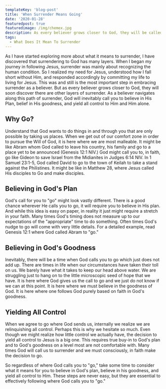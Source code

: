 ```yaml
---
templateKey: 'blog-post'
title: 'When Surrender Means Going'
date: '2020-01-28'
featuredpost: true
featuredimage: /img/chemex.jpg
description: As every believer grows closer to God, they will be called to deeper levels of surrender. Here we talk about when surrender means going.
tags:
  - What Does It Mean To Surrender
---
```


As I have started exploring more about what it means to surrender, I have discovered that surrendering to God has many layers. When I began my journey in following Jesus, surrender was mainly about recognizing the human condition. So I realized my need for Jesus, understood how I fall short without Him, and responded accordingly by committing my life to living for Jesus. This was and still is the most important step in embracing surrender as a believer. But as every believer grows closer to God, they will soon discover there are other layers of surrender. As a believer navigates along this path of surrender, God will inevitably call you to believe in His Plan, belief in His goodness, and yield all control to Him and Him alone.

## Why Go?

Understand that God wants to do things in and through you that are only possible by taking us places. When we get out of our comfort zone in order to pursue the Will of God, it is here where we are most malleable. It might be like Abram whom God called to leave his country, his family and go to a place yet to be announced (Genesis 12:1 NIV.) God might call you to, in faith, go like Gideon to save Israel from the Midianites in Judges 6:14 NIV. In 1 Samuel 23:1-5, God called David to go to the town of Keilah to take a stand against the Philistines. It might be like in Matthew 28, where Jesus called His disciples to Go and make disciples.

## Believing in God's Plan

God's call for you to "go" might look vastly different. There is a good chance wherever He calls you to go, it will require you to believe in His plan. And while this idea is easy on paper, in reality it just might require a stretch in your faith. Many times God's timing does not measure up to our expectations of the "appropriate" time to do something. Often times God's nudge to go will come with very little details. For a detailed example, read Genesis 12:1 where God called Abram to "go."

## Believing in God's Goodness

Inevitably, there will be a time when God calls you to go which just does not add up. There are times in life when our circumstances have taken their toll on us. We barely have what it takes to keep our head above water. We are struggling just to hang on to the little microscopic seed of hope that we have. It is here where God gives us the call to go and we just do not know if we can at this point. It is here where we must believe in the goodness of God. It is here where one follows God purely based on faith in God's goodness.

## Yielding All Control

When we agree to go where God sends us, internally we realize we are relinquishing all control. Perhaps this is why we hesitate so much. Even though we might realize how little control we actually have, the decision to yield all control to Jesus is a big one. This requires true buy-in to God's plan and to God's goodness on a level most are not comfortable with. Many times God will call us to surrender and we must consciously, in faith make the decision to go.

So regardless of where God calls you to "go," take some time to consider what it means for you to believe in God's plan, believe in his goodness, and yield all control to Him. These steps are never easy, but they are essential to effectively following where God calls you to "go."
